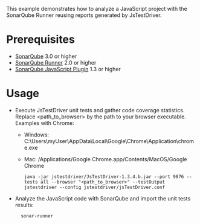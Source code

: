 This example demonstrates how to analyze a JavaScript project with the SonarQube Runner reusing reports generated by JsTestDriver.

Prerequisites
=============
* [SonarQube](http://www.sonarsource.org/downloads/) 3.0 or higher
* [SonarQube Runner](http://docs.codehaus.org/x/N4KxDQ) 2.0 or higher
* [SonarQube JavaScript Plugin](http://docs.codehaus.org/display/SONAR/JavaScript+Plugin) 1.3 or higher

Usage
=====
* Execute JsTestDriver unit tests and gather code coverage statistics. Replace <path_to_browser> by the path to your browser executable. Examples with Chrome:
  * Windows: C:\Users\myUser\AppData\Local\Google\Chrome\Application\chrome.exe
  * Mac: /Applications/Google Chrome.app/Contents/MacOS/Google Chrome

        java -jar jstestdriver/JsTestDriver-1.3.4.b.jar --port 9876 --tests all --browser "<path_to_browser>" --testOutput jstestdriver --config jstestdriver/jsTestDriver.conf

* Analyze the JavaScript code with SonarQube and import the unit tests results:

        sonar-runner
